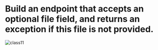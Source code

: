#  Build an endpoint that accepts an optional file field, and returns an exception if this file is not provided.

![class11](https://user-images.githubusercontent.com/69307802/164802561-31fdbdc2-eb05-4076-af15-3dddb47ee96f.png)
